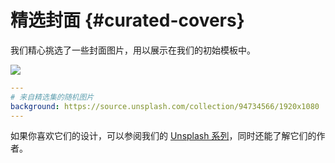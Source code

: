 # 精选封面 {#curated-covers}

我们精心挑选了一些封面图片，用以展示在我们的初始模板中。

![](/screenshots/covers.png)

```yaml
---
# 来自精选集的随机图片
background: https://source.unsplash.com/collection/94734566/1920x1080
---
```

如果你喜欢它们的设计，可以参阅我们的 [Unsplash 系列](https://unsplash.com/collections/94734566/slidev)，同时还能了解它们的作者。
